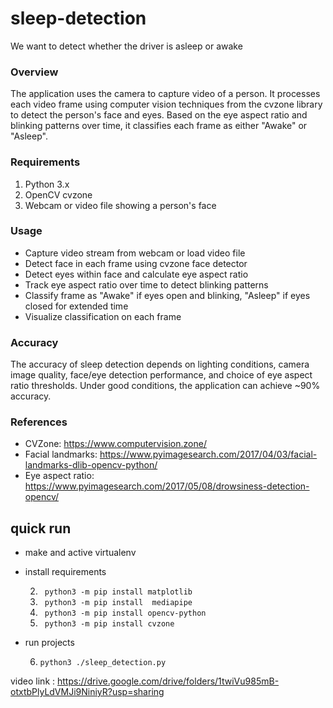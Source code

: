 # sleep-detection
We want to detect whether the driver is asleep or awake

### Overview

The application uses the camera to capture video of a person. It processes each video frame using computer vision techniques from the cvzone library to detect the person's face and eyes. Based on the eye aspect ratio and blinking patterns over time, it classifies each frame as either "Awake" or "Asleep".

### Requirements

1. Python 3.x
2. OpenCV
cvzone
3. Webcam or video file showing a person's face

### Usage

- Capture video stream from webcam or load video file
- Detect face in each frame using cvzone face detector
- Detect eyes within face and calculate eye aspect ratio
- Track eye aspect ratio over time to detect blinking patterns
- Classify frame as "Awake" if eyes open and blinking, "Asleep" if eyes closed for extended time
- Visualize classification on each frame

### Accuracy

The accuracy of sleep detection depends on lighting conditions, camera image quality, face/eye detection performance, and choice of eye aspect ratio thresholds. Under good conditions, the application can achieve ~90% accuracy.

### References

- CVZone: https://www.computervision.zone/
- Facial landmarks: https://www.pyimagesearch.com/2017/04/03/facial-landmarks-dlib-opencv-python/
- Eye aspect ratio: https://www.pyimagesearch.com/2017/05/08/drowsiness-detection-opencv/

## quick run 


- make and active virtualenv


- install requirements

    2. ``` python3 -m pip install matplotlib```
    3. ``` python3 -m pip install  mediapipe```
    4. ``` python3 -m pip install opencv-python```
    5. ``` python3 -m pip install cvzone```

- run projects 

    6. ```python3 ./sleep_detection.py ```

video link :
https://drive.google.com/drive/folders/1twiVu985mB-otxtbPlyLdVMJi9NiniyR?usp=sharing
